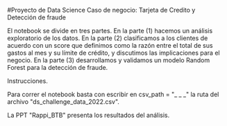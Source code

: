 #Proyecto de Data Science
Caso de negocio: Tarjeta de Credito y Detección de fraude

El notebook se divide en tres partes. En la parte (1) hacemos un análisis exploratorio de los datos. En la parte (2) clasificamos a los clientes de acuerdo con un score que definimos como la razón entre el total de sus gastos al mes y su límite de crédito, y discutimos las implicaciones para el negocio. En la parte (3) desarrollamos y validamos un modelo Random Forest para la detección de fraude.

Instrucciones.

Para correr el notebook basta con escribir en csv_path = "_ _ _" la ruta del archivo "ds_challenge_data_2022.csv".

La PPT "Rappi_BTB" presenta los resultados del análisis.
